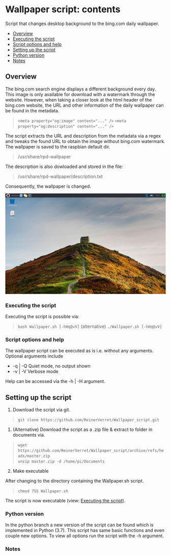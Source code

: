 # Wallpaper script: contents
Script that changes desktop background to the bing.com daily wallpaper.
- [Overview](#overview)
- [Executing the script](#executing-the-script)
- [Script options and help](#script-options-and-help)
- [Setting up the script](#setting-up-the-script)
- [Python version](#python-version)
- [Notes](#notes)

## Overview
The bing.com search engine displays a different background every day.
This image is only available for download  with a watermark through the website.
However, when taking a closer look at the html header of the bing.com website,
the URL and other information of the daily wallpaper can be found in the metadata.

> `<meta property="og:image" content="..." />`
> `<meta property="og:description" content="..." />`

The script extracts the URL and description from the metadata via a regex 
and tweaks the found URL to obtain the image without bing.com watermark.
The wallpaper is saved to the raspbian default dir. 
> /usr/share/rpd-wallpaper

The description is also dowloaded and stored in the file:
> /usr/share/rpd-wallpaper/description.txt 

Consequently, the wallpaper is changed. 

<img src="img/Wallpaper_screenshot.png" title="Example wallpaper on Raspbian"  alt="Example wallpaper on Raspbian" width="600" />

### Executing the script
Executing the script is possible via:
> `bash Wallpaper.sh [-hHqQvV]`
> (alternative) `./Wallpaper.sh [-hHqQvV]`

### Script options and help
The wallpaper script can be executed as is i.e. without any arguments.
Optional arguments include
* -q | -Q Quiet mode, no output shown
* -v | -V Verbose mode

Help can be accessed via the -h | -H argument.

## Setting up the script    
1. Download the script via git.

>`git clone https://github.com/ReinerVerret/Wallpaper_script.git`

1. (Alternative) Download the script as a .zip file & extract to folder in documents via.

> `wget https://github.com/ReinerVerret/Wallpaper_script/archive/refs/heads/master.zip` <br>
> `unzip master.zip -d /home/pi/Documents`

2. Make executable

After changing to the directory containing the Wallpaper.sh script.

> `chmod 755 Wallpaper.sh`

The script is now executable (view: [Executing the script](#executing-the-script)).

### Python version 
In the python branch a new version of the script can be found which is implemented in Python (3.7).
This script has same basic functions and even couple new options.
To view all options run the script with the -h argument.

### Notes
